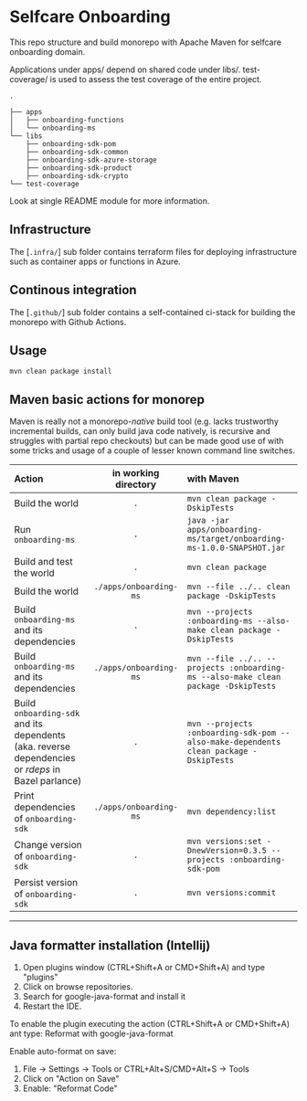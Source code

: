 # Selfcare Onboarding

This repo structure and build monorepo with Apache Maven for selfcare onboarding domain.

Applications under apps/ depend on shared code under libs/. test-coverage/ is used to assess the test coverage of the
entire project.

```
.

├── apps
│   ├── onboarding-functions
│   └── onboarding-ms
└── libs
    ├── onboarding-sdk-pom
    ├── onboarding-sdk-common
    ├── onboarding-sdk-azure-storage
    ├── onboarding-sdk-product
    ├── onboarding-sdk-crypto
└── test-coverage
```

Look at single README module for more information.

## Infrastructure

The [`.infra/`] sub folder contains terraform files for deploying infrastructure such as container apps or functions in
Azure.

## Continous integration

The [`.github/`] sub folder contains a self-contained ci-stack for building the monorepo with Github Actions.

## Usage

```shell script
mvn clean package install
```

## Maven basic actions for monorep

Maven is really not a monorepo-*native* build tool (e.g. lacks
trustworthy incremental builds, can only build java code natively, is recursive and
struggles with partial repo checkouts) but can be made good use of with some tricks
and usage of a couple of lesser known command line switches.

| Action                                                                                             |  in working directory  | with Maven                                                                            |
|:---------------------------------------------------------------------------------------------------|:----------------------:|:--------------------------------------------------------------------------------------|
| Build the world                                                                                    |          `.`           | `mvn clean package -DskipTests`                                                       |
| Run `onboarding-ms`                                                                                |          `.`           | `java -jar apps/onboarding-ms/target/onboarding-ms-1.0.0-SNAPSHOT.jar`                |
| Build and test the world                                                                           |          `.`           | `mvn clean package`                                                                   |
| Build the world                                                                                    | `./apps/onboarding-ms` | `mvn --file ../.. clean package -DskipTests`                                          |
| Build `onboarding-ms` and its dependencies                                                         |          `.`           | `mvn --projects :onboarding-ms --also-make clean package -DskipTests`                 |
| Build `onboarding-ms` and its dependencies                                                         | `./apps/onboarding-ms` | `mvn --file ../.. --projects :onboarding-ms --also-make clean package -DskipTests`    |
| Build `onboarding-sdk` and its dependents (aka. reverse dependencies or *rdeps* in Bazel parlance) |          `.`           | `mvn --projects :onboarding-sdk-pom --also-make-dependents clean package -DskipTests` |
| Print dependencies of `onboarding-sdk`                                                             | `./apps/onboarding-ms` | `mvn dependency:list`                                                                 |
| Change version  of `onboarding-sdk`                                                                |          `.`           | `mvn versions:set -DnewVersion=0.3.5 --projects :onboarding-sdk-pom  `                |
| Persist version  of `onboarding-sdk`                                                               |          `.`           | `mvn versions:commit   `                                                              |

-----

## Java formatter installation (Intellij)

1. Open plugins window (CTRL+Shift+A or CMD+Shift+A) and type "plugins"
2. Click on browse repositories.
3. Search for google-java-format and install it
4. Restart the IDE.

To enable the plugin executing the action (CTRL+Shift+A or CMD+Shift+A) ant type: Reformat with google-java-format

Enable auto-format on save:

1. File -> Settings -> Tools or CTRL+Alt+S/CMD+Alt+S -> Tools
2. Click on "Action on Save"
3. Enable: "Reformat Code"